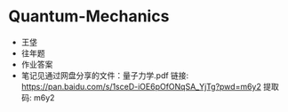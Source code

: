 # Quantum-Mechanics
- 王垡
- 往年题
- 作业答案
- 笔记见通过网盘分享的文件：量子力学.pdf
链接: https://pan.baidu.com/s/1sceD-iOE6pOfONqSA_YjTg?pwd=m6y2 提取码: m6y2
